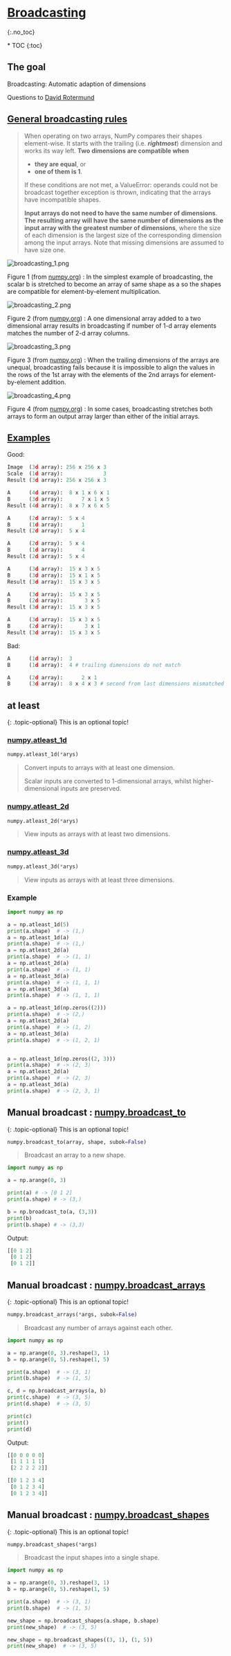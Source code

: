 # [Broadcasting](https://numpy.org/devdocs/user/basics.broadcasting.html)
{:.no_toc}

<nav markdown="1" class="toc-class">
* TOC
{:toc}
</nav>

## The goal

Broadcasting: Automatic adaption of dimensions​

Questions to [David Rotermund](mailto:davrot@uni-bremen.de)

## [General broadcasting rules](https://numpy.org/devdocs/user/basics.broadcasting.html)

> When operating on two arrays, NumPy compares their shapes element-wise. It starts with the trailing (i.e. ***rightmost***) dimension and works its way left. **Two dimensions are compatible when**
> 
> * **they are equal**, or
> * **one of them is 1**.
> 
> If these conditions are not met, a ValueError: operands could not be broadcast together exception is thrown, indicating that the arrays have incompatible shapes.
> 
> **Input arrays do not need to have the same number of dimensions**. **The resulting array will have the same number of dimensions as the input array with the greatest number of dimensions**, where the size of each dimension is the largest size of the corresponding dimension among the input arrays. Note that missing dimensions are assumed to have size one.

![broadcasting_1.png](broadcasting_1.png)

Figure 1 (from [numpy.org](https://numpy.org/devdocs/user/basics.broadcasting.html)) : In the simplest example of broadcasting, the scalar b is stretched to become an array of same shape as a so the shapes are compatible for element-by-element multiplication.

![broadcasting_2.png](broadcasting_2.png)

Figure 2 (from [numpy.org](https://numpy.org/devdocs/user/basics.broadcasting.html)) : A one dimensional array added to a two dimensional array results in broadcasting if number of 1-d array elements matches the number of 2-d array columns.

![broadcasting_3.png](broadcasting_3.png)

Figure 3 (from [numpy.org](https://numpy.org/devdocs/user/basics.broadcasting.html)) : When the trailing dimensions of the arrays are unequal, broadcasting fails because it is impossible to align the values in the rows of the 1st array with the elements of the 2nd arrays for element-by-element addition.

![broadcasting_4.png](broadcasting_4.png)

Figure 4 (from [numpy.org](https://numpy.org/devdocs/user/basics.broadcasting.html)) : In some cases, broadcasting stretches both arrays to form an output array larger than either of the initial arrays.


## [Examples](https://numpy.org/devdocs/user/basics.broadcasting.html#broadcastable-arrays)

Good: 

```python
Image  (3d array): 256 x 256 x 3
Scale  (1d array):             3
Result (3d array): 256 x 256 x 3

A      (4d array):  8 x 1 x 6 x 1
B      (3d array):      7 x 1 x 5
Result (4d array):  8 x 7 x 6 x 5

A      (2d array):  5 x 4
B      (1d array):      1
Result (2d array):  5 x 4

A      (2d array):  5 x 4
B      (1d array):      4
Result (2d array):  5 x 4

A      (3d array):  15 x 3 x 5
B      (3d array):  15 x 1 x 5
Result (3d array):  15 x 3 x 5

A      (3d array):  15 x 3 x 5
B      (2d array):       3 x 5
Result (3d array):  15 x 3 x 5

A      (3d array):  15 x 3 x 5
B      (2d array):       3 x 1
Result (3d array):  15 x 3 x 5
```

Bad:

```python
A      (1d array):  3
B      (1d array):  4 # trailing dimensions do not match

A      (2d array):      2 x 1
B      (3d array):  8 x 4 x 3 # second from last dimensions mismatched
```

## at least

{: .topic-optional}
This is an optional topic!

### [numpy.atleast_1d](https://numpy.org/doc/stable/reference/generated/numpy.atleast_1d.html)

```python
numpy.atleast_1d(*arys)
```

> Convert inputs to arrays with at least one dimension.
> 
> Scalar inputs are converted to 1-dimensional arrays, whilst higher-dimensional inputs are preserved.

### [numpy.atleast_2d](https://numpy.org/doc/stable/reference/generated/numpy.atleast_2d.html)

```python
numpy.atleast_2d(*arys)
```

> View inputs as arrays with at least two dimensions.

### [numpy.atleast_3d](https://numpy.org/doc/stable/reference/generated/numpy.atleast_3d.html)

```python
numpy.atleast_3d(*arys)
```

> View inputs as arrays with at least three dimensions.


### Example

```python
import numpy as np

a = np.atleast_1d(5)
print(a.shape)  # -> (1,)
a = np.atleast_1d(a)
print(a.shape)  # -> (1,)
a = np.atleast_2d(a)
print(a.shape)  # -> (1, 1)
a = np.atleast_2d(a)
print(a.shape)  # -> (1, 1)
a = np.atleast_3d(a)
print(a.shape)  # -> (1, 1, 1)
a = np.atleast_3d(a)
print(a.shape)  # -> (1, 1, 1)

a = np.atleast_1d(np.zeros((2)))
print(a.shape)  # -> (2,)
a = np.atleast_2d(a)
print(a.shape)  # -> (1, 2)
a = np.atleast_3d(a)
print(a.shape)  # -> (1, 2, 1)


a = np.atleast_1d(np.zeros((2, 3)))
print(a.shape)  # -> (2, 3)
a = np.atleast_2d(a)
print(a.shape)  # -> (2, 3)
a = np.atleast_3d(a)
print(a.shape)  # -> (2, 3, 1)
```

## Manual broadcast : [numpy.broadcast_to](https://numpy.org/doc/stable/reference/generated/numpy.broadcast_to.html)

{: .topic-optional}
This is an optional topic!

```python
numpy.broadcast_to(array, shape, subok=False)
```

> Broadcast an array to a new shape.

```python
import numpy as np

a = np.arange(0, 3)

print(a) # -> [0 1 2]
print(a.shape) # -> (3,)

b = np.broadcast_to(a, (3,3))
print(b) 
print(b.shape) # -> (3,3)
```

Output:

```python
[[0 1 2]
 [0 1 2]
 [0 1 2]]
```

## Manual broadcast : [numpy.broadcast_arrays](https://numpy.org/doc/stable/reference/generated/numpy.broadcast_arrays.html)

{: .topic-optional}
This is an optional topic!

```python
numpy.broadcast_arrays(*args, subok=False)
```

> Broadcast any number of arrays against each other.

```python
import numpy as np

a = np.arange(0, 3).reshape(3, 1)
b = np.arange(0, 5).reshape(1, 5)

print(a.shape)  # -> (3, 1)
print(b.shape)  # -> (1, 5)

c, d = np.broadcast_arrays(a, b)
print(c.shape)  # -> (3, 5)
print(d.shape)  # -> (3, 5)

print(c)
print()
print(d)
```

Output:

```python
[[0 0 0 0 0]
 [1 1 1 1 1]
 [2 2 2 2 2]]

[[0 1 2 3 4]
 [0 1 2 3 4]
 [0 1 2 3 4]]
```

## Manual broadcast : [numpy.broadcast_shapes](https://numpy.org/doc/stable/reference/generated/numpy.broadcast_shapes.html#numpy-broadcast-shapes)

{: .topic-optional}
This is an optional topic!

```python
numpy.broadcast_shapes(*args)
```

> Broadcast the input shapes into a single shape.

```python
import numpy as np

a = np.arange(0, 3).reshape(3, 1)
b = np.arange(0, 5).reshape(1, 5)

print(a.shape)  # -> (3, 1)
print(b.shape)  # -> (1, 5)

new_shape = np.broadcast_shapes(a.shape, b.shape)
print(new_shape)  # -> (3, 5)

new_shape = np.broadcast_shapes((3, 1), (1, 5))
print(new_shape)  # -> (3, 5)
```


